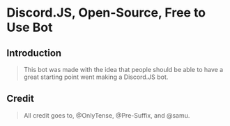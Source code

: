 # Discord.JS, Open-Source, Free to Use Bot

## Introduction

> This bot was made with the idea that people should be able to have a great starting point went making a Discord.JS bot.

## Credit

> All credit goes to, @OnlyTense, @Pre-Suffix, and @samu.
